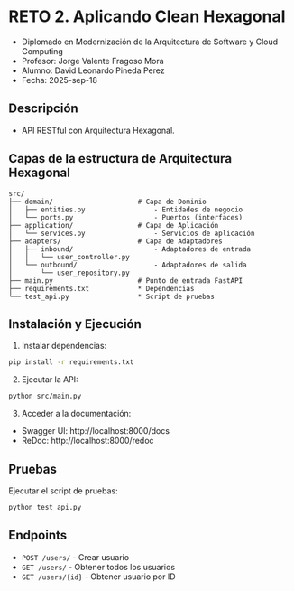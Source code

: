# RETO 2. Aplicando Clean Hexagonal 

- Diplomado en Modernización de la Arquitectura de Software y Cloud Computing 
- Profesor: Jorge Valente Fragoso Mora
- Alumno:   David Leonardo Pineda Perez
- Fecha:    2025-sep-18

## Descripción

- API RESTful con Arquitectura Hexagonal. 

## Capas de la estructura de Arquitectura Hexagonal 

```
src/
├── domain/                     # Capa de Dominio
│   ├── entities.py                 - Entidades de negocio
│   └── ports.py                    - Puertos (interfaces)
├── application/                # Capa de Aplicación
│   └── services.py                 - Servicios de aplicación
├── adapters/                   # Capa de Adaptadores
│   ├── inbound/                    - Adaptadores de entrada
│   │   └── user_controller.py
│   └── outbound/                   - Adaptadores de salida
│       └── user_repository.py
├── main.py                     # Punto de entrada FastAPI
├── requirements.txt            * Dependencias
└── test_api.py                 * Script de pruebas
```

## Instalación y Ejecución

1. Instalar dependencias:
```bash
pip install -r requirements.txt
```

2. Ejecutar la API:
```bash
python src/main.py
```

3. Acceder a la documentación:
- Swagger UI: http://localhost:8000/docs
- ReDoc: http://localhost:8000/redoc

## Pruebas

Ejecutar el script de pruebas:
```bash
python test_api.py
```

## Endpoints

- `POST /users/` - Crear usuario
- `GET /users/` - Obtener todos los usuarios
- `GET /users/{id}` - Obtener usuario por ID